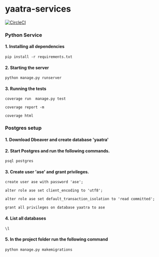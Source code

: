 # yaatra-services
[![CircleCI](https://circleci.com/gh/skarode96/yaatra-services/tree/master.svg?style=svg)](https://circleci.com/gh/skarode96/yaatra-services/tree/master)

### Python Service

#### 1. Installing all dependencies
`pip install -r requirements.txt`

#### 2. Starting the server
`python manage.py runserver`

#### 3. Running the tests
`coverage run  manage.py test`

`coverage report -m`

`coverage html`

### Postgres setup

#### 1. Download Dbeaver and create database 'yaatra'

#### 2. Start Postgres and run the following commands.

`psql postgres`

#### 3. Create user 'ase' and grant privileges.

`create user ase with password 'ase';`

`alter role ase set client_encoding to 'utf8';`

`alter role ase set default_transaction_isolation to 'read committed';`

`grant all privileges on database yaatra to ase`

#### 4. List all databases

`\l` 

#### 5. In the project folder run the following command

`python manage.py makemigrations`